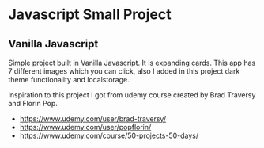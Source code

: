 # Javascript Small Project

## Vanilla Javascript

Simple project built in Vanilla Javascript. It is expanding cards.
This app has 7 different images which you can click, also I added in this project dark theme functionality and localstorage.

Inspiration to this project I got from udemy course created by Brad Traversy and Florin Pop.

* https://www.udemy.com/user/brad-traversy/
* https://www.udemy.com/user/popflorin/
* https://www.udemy.com/course/50-projects-50-days/
